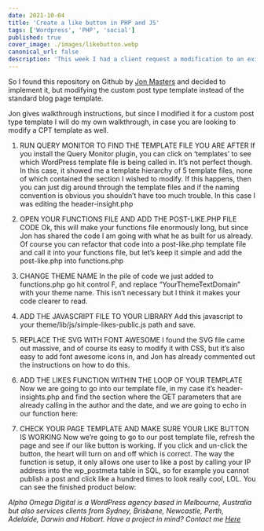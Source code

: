 ```yaml
---
date: 2021-10-04
title: 'Create a like button in PHP and JS'
tags: ['Wordpress', 'PHP', 'social']
published: true
cover_image: ./images/likebutton.webp
canonical_url: false
description: 'This week I had a client request a modification to an existing WordPress page template which already had two post anchor identifiers to retrieve get_the_author_meta and get_the_date. It was a custom template that displays a CPT by category to a page.'
---
```

So I found this repository on Github by [Jon Masters](https://github.com/JonMasterson/WordPress-Post-Like-System/") and decided to implement it, but modifying the custom post type template instead of the standard blog page template.

Jon gives walkthrough instructions, but since I modified it for a custom post type template I will do my own walkthrough, in case you are looking to modify a CPT template as well.

1. RUN QUERY MONITOR TO FIND THE TEMPLATE FILE YOU ARE AFTER
If you install the Query Monitor plugin, you can click on ‘templates’ to see which WordPress template file is being called in. It’s not perfect though. In this case, it showed me a template hierarchy of 5 template files, none of which contained the section I wished to modify. If this happens, then you can just dig around through the template files and if the naming convention is obvious you shouldn’t have too much trouble. In this case I was editing the header-insight.php

2. OPEN YOUR FUNCTIONS FILE AND ADD THE POST-LIKE.PHP FILE CODE
Ok, this will make your functions file enormously long, but since Jon has shared the code I am going with what he as built for us already. Of course you can refactor that code into a post-like.php template file and call it into your functions file, but let’s keep it simple and add the post-like.php into functions.php

3. CHANGE THEME NAME
In the pile of code we just added to functions.php go hit control F, and replace “YourThemeTextDomain” with your theme name. This isn’t necessary but I think it makes your code clearer to read.

4. ADD THE JAVASCRIPT FILE TO YOUR LIBRARY
Add this javascript to your theme/lib/js/simple-likes-public.js path and save.

5. REPLACE THE SVG WITH FONT AWESOME
I found the SVG file came out massive, and of course its easy to modify it with CSS, but it’s also easy to add font awesome icons in, and Jon has already commented out the instructions on how to do this. 

6. ADD THE LIKES FUNCTION WITHIN THE LOOP OF YOUR TEMPLATE
Now we are going to go into our template file, in my case it’s header-insights.php and find the section where the GET parameters that are already calling in the author and the date, and we are going to echo in our function here:

7. CHECK YOUR PAGE TEMPLATE AND MAKE SURE YOUR LIKE BUTTON IS WORKING
Now we’re going to go to our post template file, refresh the page and see if our like button is working. If you click and un-click the button, the heart will turn on and off which is correct. The way the function is setup, it only allows one user to like a post by calling your IP address into the wp_postmeta table in SQL, so for example you cannot publish a post and click like a hundred times to look really cool, LOL. You can see the finished product below:


*Alpha Omega Digital is a WordPress agency based in Melbourne, Australia but also services clients from Sydney, Brisbane, Newcastle, Perth, Adelaide, Darwin and Hobart. Have a project in mind? Contact me [Here](mailto:alphaomegadigitalau@gmail.com)*